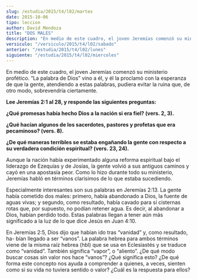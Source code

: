 ```yaml
---
slug: /estudia/2015/t4/l02/martes
date: 2015-10-06
tipo: leccion
author: David Mendoza
title: "DOS MALES"
description: "En medio de este cuadro, el joven Jeremías comenzó su ministerio profético. “La  palabra de Dios” vino a él, y él la proclamó con la esperanza de que la gente,  atendiendo a estas palabras, pudiera evitar la ruina que, de otro modo,  sobrevendría ciertamente."
versiculo: "/versiculo/2015/t4/l02/sabado"
anterior: "/estudia/2015/t4/l02/lunes"
siguiente: "/estudia/2015/t4/l02/miercoles"
---
```


En medio de este cuadro, el joven Jeremías comenzó su ministerio profético. “La palabra de Dios” vino a él, y él la proclamó con la esperanza de que la gente, atendiendo a estas palabras, pudiera evitar la ruina que, de otro modo, sobrevendría ciertamente.

**Lee Jeremías 2:1 al 28, y responde las siguientes preguntas:**

**¿Qué promesas había hecho Dios a la nación si era fiel? (vers. 2, 3).**

**¿Qué hacían algunos de los sacerdotes, pastores y profetas que era pecaminoso? (vers. 8).**

**¿De qué maneras terribles se estaba engañando la gente con respecto a su verdadera condición espiritual? (vers. 23, 24).**

Aunque la nación había experimentado alguna reforma espiritual bajo el liderazgo de Ezequías y de Josías, la gente volvió a sus antiguos caminos y cayó en una apostasía peor. Como lo hizo durante todo su ministerio, Jeremías habló en términos clarísimos de lo que estaba sucediendo.

Especialmente interesantes son sus palabras en Jeremías 2:13. La gente había cometido dos males: primero, había abandonado a Dios, la fuente de aguas vivas; y segundo, como resultado, había cavado para sí cisternas rotas que, por supuesto, no podían retener agua. Es decir, al abandonar a Dios, habían perdido todo. Estas palabras llegan a tener aún más significado a la luz de lo que dice Jesús en Juan 4:10.

En Jeremías 2:5, Dios dijo que habían ido tras “vanidad” y, como resultado, ha- bían llegado a ser “vanos”. La palabra hebrea para ambos términos viene de la misma raíz hebrea (hbl) que se usa en Eclesiastés y se traduce como “vanidad”. También significa “vapor”, o “aliento”. ¿De qué modo buscar cosas sin valor nos hace “vanos”? ¿Qué significa esto? ¿De qué forma este concepto nos ayuda a comprender a quienes, a veces, sienten como si su vida no tuviera sentido o valor? ¿Cuál es la respuesta para ellos?
